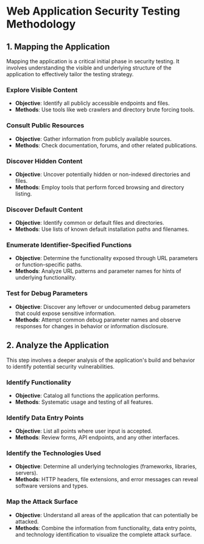 # Web Application Security Testing Methodology

## 1. Mapping the Application

Mapping the application is a critical initial phase in security testing. It involves understanding the visible and underlying structure of the application to effectively tailor the testing strategy.

### Explore Visible Content
- **Objective**: Identify all publicly accessible endpoints and files.
- **Methods**: Use tools like web crawlers and directory brute forcing tools.

### Consult Public Resources
- **Objective**: Gather information from publicly available sources.
- **Methods**: Check documentation, forums, and other related publications.

### Discover Hidden Content
- **Objective**: Uncover potentially hidden or non-indexed directories and files.
- **Methods**: Employ tools that perform forced browsing and directory listing.

### Discover Default Content
- **Objective**: Identify common or default files and directories.
- **Methods**: Use lists of known default installation paths and filenames.

### Enumerate Identifier-Specified Functions
- **Objective**: Determine the functionality exposed through URL parameters or function-specific paths.
- **Methods**: Analyze URL patterns and parameter names for hints of underlying functionality.

### Test for Debug Parameters
- **Objective**: Discover any leftover or undocumented debug parameters that could expose sensitive information.
- **Methods**: Attempt common debug parameter names and observe responses for changes in behavior or information disclosure.

## 2. Analyze the Application

This step involves a deeper analysis of the application's build and behavior to identify potential security vulnerabilities.

### Identify Functionality
- **Objective**: Catalog all functions the application performs.
- **Methods**: Systematic usage and testing of all features.

### Identify Data Entry Points
- **Objective**: List all points where user input is accepted.
- **Methods**: Review forms, API endpoints, and any other interfaces.

### Identify the Technologies Used
- **Objective**: Determine all underlying technologies (frameworks, libraries, servers).
- **Methods**: HTTP headers, file extensions, and error messages can reveal software versions and types.

### Map the Attack Surface
- **Objective**: Understand all areas of the application that can potentially be attacked.
- **Methods**: Combine the information from functionality, data entry points, and technology identification to visualize the complete attack surface.
